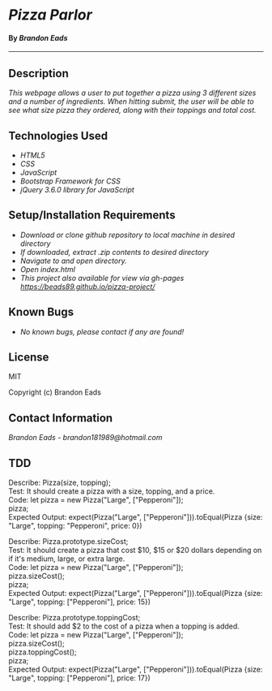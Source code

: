 # _Pizza Parlor_

#### By _**Brandon Eads**_

---

## Description

_This webpage allows a user to put together a pizza using 3 different sizes and a number of ingredients. When hitting submit, the user will be able to see what size pizza they ordered, along with their toppings and total cost._

## Technologies Used

* _HTML5_
* _CSS_
* _JavaScript_
* _Bootstrap Framework for CSS_
* _jQuery 3.6.0 library for JavaScript_


## Setup/Installation Requirements

* _Download or clone github repository to local machine in desired directory_
* _If downloaded, extract .zip contents to desired directory_
* _Navigate to and open directory._
* _Open index.html_
* _This project also available for view via gh-pages https://beads89.github.io/pizza-project/_


## Known Bugs

* _No known bugs, please contact if any are found!_


## License

MIT

Copyright (c) Brandon Eads

## Contact Information

_Brandon Eads - brandon181989@hotmail.com_


## TDD

Describe: Pizza(size, topping);  
Test: It should create a pizza with a size, topping, and a price.  
Code: let pizza = new Pizza("Large", ["Pepperoni"]);  
      pizza;  
Expected Output: expect(Pizza("Large", ["Pepperoni"])).toEqual(Pizza {size: "Large", topping: "Pepperoni", price: 0})  
  
  
Describe: Pizza.prototype.sizeCost;  
Test: It should create a pizza that cost $10, $15 or $20 dollars depending on if it's medium, large, or extra large.  
Code: let pizza = new Pizza("Large", ["Pepperoni"]);  
      pizza.sizeCost();  
      pizza;  
Expected Output: expect(Pizza("Large", ["Pepperoni"])).toEqual(Pizza {size: "Large", topping: ["Pepperoni"], price: 15})  
   
   
Describe: Pizza.prototype.toppingCost;  
Test: It should add $2 to the cost of a pizza when a topping is added.  
Code: let pizza = new Pizza("Large", ["Pepperoni"]);  
      pizza.sizeCost();  
      pizza.toppingCost();  
      pizza;  
Expected Output: expect(Pizza("Large", ["Pepperoni"])).toEqual(Pizza {size: "Large", topping: ["Pepperoni"], price: 17})  
